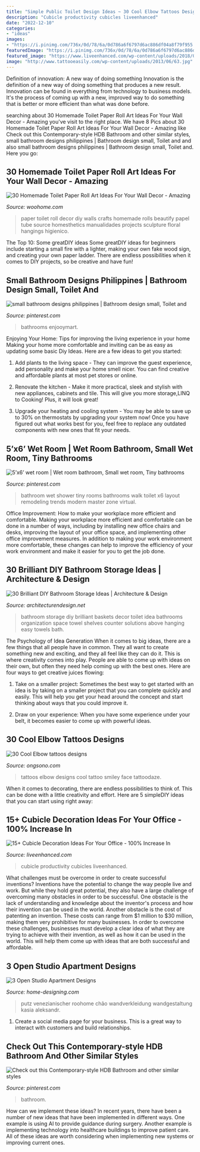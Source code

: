 ```yaml
---
title: "Simple Public Toilet Design Ideas ~ 30 Cool Elbow Tattoos Designs"
description: "Cubicle productivity cubicles liveenhanced"
date: "2022-12-10"
categories:
- "ideas"
images:
- "https://i.pinimg.com/736x/0d/78/6a/0d786a6f6797d6ac886df04a8f79f955.jpg"
featuredImage: "https://i.pinimg.com/736x/0d/78/6a/0d786a6f6797d6ac886df04a8f79f955.jpg"
featured_image: "https://www.liveenhanced.com/wp-content/uploads/2018/07/office-cubicle-decoration-ideas-7-768x576.jpg"
image: "http://www.tattooeasily.com/wp-content/uploads/2013/06/63.jpg"
---
```



Definition of innovation: A new way of doing something
Innovation is the definition of a new way of doing something that produces a new result. Innovation can be found in everything from technology to business models. It's the process of coming up with a new, improved way to do something that is better or more efficient than what was done before.

	

		
searching about 30 Homemade Toilet Paper Roll Art Ideas For Your Wall Decor - Amazing you've visit to the right place. We have 8 Pics about 30 Homemade Toilet Paper Roll Art Ideas For Your Wall Decor - Amazing like Check out this Contemporary-style HDB Bathroom and other similar styles, small bathroom designs philippines | Bathroom design small, Toilet and and also small bathroom designs philippines | Bathroom design small, Toilet and. Here you go:
		
    
## 30 Homemade Toilet Paper Roll Art Ideas For Your Wall Decor - Amazing

<img loading=lazy src="http://www.woohome.com/wp-content/uploads/2013/08/toilet-paper-roll-wall-art-23-2.jpg" onerror="this.onerror=null;this.src='https://tse2.mm.bing.net/th?id=OIP.vpc-Sz3NtOHl72wvBYAimgHaFk&amp;pid=15.1';" alt="30 Homemade Toilet Paper Roll Art Ideas For Your Wall Decor - Amazing">

_Source: woohome.com_

>paper toilet roll decor diy walls crafts homemade rolls beautify papel tube source homesthetics manualidades projects sculpture floral hangings higienico. 

	

The Top 10: Some greatDIY ideas
Some greatDIY ideas for beginners include starting a small fire with a lighter, making your own fake wood sign, and creating your own paper ladder. There are endless possibilities when it comes to DIY projects, so be creative and have fun!

    
## Small Bathroom Designs Philippines | Bathroom Design Small, Toilet And

<img loading=lazy src="https://i.pinimg.com/736x/6a/d9/82/6ad98220b11a18ad6b12aa4639ea3dcc--small-bathroom-designs-small-bathrooms.jpg" onerror="this.onerror=null;this.src='https://tse1.mm.bing.net/th?id=OIP.WA4T90nt4JUuVBu3-IK9qgHaFj&amp;pid=15.1';" alt="small bathroom designs philippines | Bathroom design small, Toilet and">

_Source: pinterest.com_

>bathrooms enjooymart. 

	

Enjoying Your Home: Tips for improving the living experience in your home
Making your home more comfortable and inviting can be as easy as updating some basic Diy Ideas. Here are a few ideas to get you started:
1. Add plants to the living space - They can improve the guest experience, add personality and make your home smell nicer. You can find creative and affordable plants at most pet stores or online.

2. Renovate the kitchen - Make it more practical, sleek and stylish with new appliances, cabinets and tile. This will give you more storage,LINQ to Cooking! Plus, it will look great!

3. Upgrade your heating and cooling system - You may be able to save up to 30% on thermostats by upgrading your system now! Once you have figured out what works best for you, feel free to replace any outdated components with new ones that fit your needs.

    
## 5’x6’ Wet Room | Wet Room Bathroom, Small Wet Room, Tiny Bathrooms

<img loading=lazy src="https://i.pinimg.com/736x/db/51/30/db5130c040016a75cdd195221610fd4b.jpg" onerror="this.onerror=null;this.src='https://tse3.mm.bing.net/th?id=OIP.5fRj5ICTLhFF0A__x9ZGEQHaJ3&amp;pid=15.1';" alt="5’x6’ wet room | Wet room bathroom, Small wet room, Tiny bathrooms">

_Source: pinterest.com_

>bathroom wet shower tiny rooms bathrooms walk toilet x6 layout remodeling trends modern master zone virtual. 

	

Office Improvement: How to make your workplace more efficient and comfortable.
Making your workplace more efficient and comfortable can be done in a number of ways, including by installing new office chairs and desks, improving the layout of your office space, and implementing other office improvement measures. In addition to making your work environment more comfortable, these changes can help to improve the efficiency of your work environment and make it easier for you to get the job done.

    
## 30 Brilliant DIY Bathroom Storage Ideas | Architecture &amp; Design

<img loading=lazy src="http://cdn.architecturendesign.net/wp-content/uploads/2014/08/diy-bathroom-storage-ideas-2.jpg" onerror="this.onerror=null;this.src='https://tse4.mm.bing.net/th?id=OIP.Q2RNy6xFFL_dVzWrGpe9MAHaLH&amp;pid=15.1';" alt="30 Brilliant DIY Bathroom Storage Ideas | Architecture &amp; Design">

_Source: architecturendesign.net_

>bathroom storage diy brilliant baskets decor toilet idea bathrooms organization space towel shelves counter solutions above hanging easy towels bath. 

	

The Psychology of Idea Generation
When it comes to big ideas, there are a few things that all people have in common. They all want to create something new and exciting, and they all feel like they can do it. This is where creativity comes into play. People are able to come up with ideas on their own, but often they need help coming up with the best ones. Here are four ways to get creative juices flowing:
1. Take on a smaller project: Sometimes the best way to get started with an idea is by taking on a smaller project that you can complete quickly and easily. This will help you get your head around the concept and start thinking about ways that you could improve it.

2. Draw on your experience: When you have some experience under your belt, it becomes easier to come up with powerful ideas.

    
## 30 Cool Elbow Tattoos Designs

<img loading=lazy src="http://www.tattooeasily.com/wp-content/uploads/2013/06/63.jpg" onerror="this.onerror=null;this.src='https://tse1.mm.bing.net/th?id=OIP.d7Gb6mioQ-_OWFqkcPfetQHaJ3&amp;pid=15.1';" alt="30 Cool Elbow tattoos designs">

_Source: ongsono.com_

>tattoos elbow designs cool tattoo smiley face tattoodaze. 

	

When it comes to decorating, there are endless possibilities to think of. This can be done with a little creativity and effort. Here are 5 simpleDIY ideas that you can start using right away:

    
## 15+ Cubicle Decoration Ideas For Your Office - 100% Increase In

<img loading=lazy src="https://www.liveenhanced.com/wp-content/uploads/2018/07/office-cubicle-decoration-ideas-7-768x576.jpg" onerror="this.onerror=null;this.src='https://tse3.mm.bing.net/th?id=OIP.VeMWDrcQzyyr6txehHaZPgHaFj&amp;pid=15.1';" alt="15+ Cubicle Decoration Ideas For Your Office - 100% Increase In">

_Source: liveenhanced.com_

>cubicle productivity cubicles liveenhanced. 

	

What challenges must be overcome in order to create successful inventions?
Inventions have the potential to change the way people live and work. But while they hold great potential, they also have a large challenge of overcoming many obstacles in order to be successful. One obstacle is the lack of understanding and knowledge about the inventor's process and how their invention can be used in the world. Another obstacle is the cost of patenting an invention. These costs can range from $1 million to $30 million, making them very prohibitive for many businesses. In order to overcome these challenges, businesses must develop a clear idea of what they are trying to achieve with their invention, as well as how it can be used in the world. This will help them come up with ideas that are both successful and affordable.

    
## 3 Open Studio Apartment Designs

<img loading=lazy src="http://cdn.home-designing.com/wp-content/uploads/2015/04/reclaimed-wood-bath-design.jpg" onerror="this.onerror=null;this.src='https://tse2.mm.bing.net/th?id=OIP.W36kf7bSFq6if-G0uHVLvQHaJ3&amp;pid=15.1';" alt="3 Open Studio Apartment Designs">

_Source: home-designing.com_

>putz venezianischer roohome chão wandverkleidung wandgestaltung kasia aleksandr. 

	

1. Create a social media page for your business. This is a great way to interact with customers and build relationships.

    
## Check Out This Contemporary-style HDB Bathroom And Other Similar Styles

<img loading=lazy src="https://i.pinimg.com/736x/0d/78/6a/0d786a6f6797d6ac886df04a8f79f955.jpg" onerror="this.onerror=null;this.src='https://tse4.mm.bing.net/th?id=OIP.bDQuWzkAfE80-KWrKPuHtwHaKO&amp;pid=15.1';" alt="Check out this Contemporary-style HDB Bathroom and other similar styles">

_Source: pinterest.com_

>bathroom. 

	

How can we implement these ideas?
In recent years, there have been a number of new ideas that have been implemented in different ways. One example is using AI to provide guidance during surgery. Another example is implementing technology into healthcare buildings to improve patient care. All of these ideas are worth considering when implementing new systems or improving current ones.

